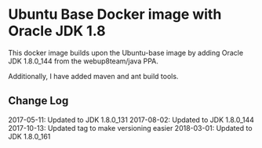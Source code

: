 # Ubuntu Base Docker image with Oracle JDK 1.8

This docker image builds upon the Ubuntu-base image by adding Oracle JDK 1.8.0_144 from the webup8team/java PPA.

Additionally, I have added maven and ant build tools.

## Change Log

2017-05-11: Updated to JDK 1.8.0_131
2017-08-02: Updated to JDK 1.8.0_144
2017-10-13: Updated tag to make versioning easier
2018-03-01: Updated to JDK 1.8.0_161
